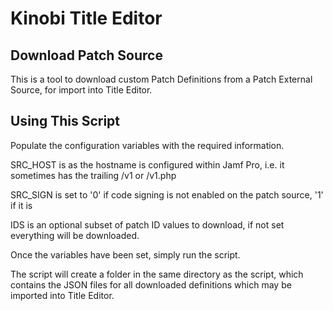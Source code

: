 # Kinobi Title Editor

## Download Patch Source

This is a tool to download custom Patch Definitions from a Patch External Source, for import into Title Editor.

## Using This Script

Populate the configuration variables with the required information.

SRC_HOST is as the hostname is configured within Jamf Pro, i.e. it sometimes has the trailing /v1 or /v1.php

SRC_SIGN is set to '0' if code signing is not enabled on the patch source, '1' if it is

IDS is an optional subset of patch ID values to download, if not set everything will be  downloaded.

Once the variables have been set, simply run the script.

The script will create a folder in the same directory as the script, which contains the JSON files for all downloaded definitions which may be imported into Title Editor.
